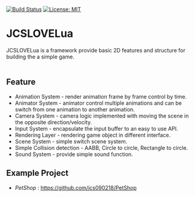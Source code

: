 [![Build Status](https://travis-ci.com/jcs090218/JCSLOVELua_Framework.svg?branch=master)](https://travis-ci.com/jcs090218/JCSLOVELua_Framework)
[![License: MIT](https://img.shields.io/badge/License-MIT-yellow.svg)](https://opensource.org/licenses/MIT)


# JCSLOVELua #

JCSLOVELua is a framework provide basic 2D features and structure for
building the a simple game. <br/><br/>


## Feature ##
* Animation System - render animation frame by frame control by time. <br/>
* Animator System - animator control multiple animations and can be 
switch from one animation to another animation. <br/>
* Camera System - camera logic implemented with moving the scene in 
the opposite direction/velocity. <br/>
* Input System - encapsulate the input buffer to an easy to use API.
* Rendering Layer - rendering game object in different interface. <br/>
* Scene System - simple switch scene system. <br/>
* Simple Collision detection - AABB, Circle to circle, Rectangle to circle.
* Sound System - provide simple sound function. <br/>
 
 
## Example Project ##
* *PetShop* : https://github.com/jcs090218/PetShop

